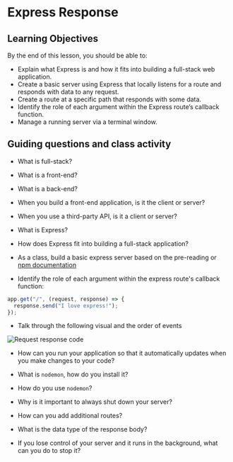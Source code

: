 # Express Response

## Learning Objectives

By the end of this lesson, you should be able to:

- Explain what Express is and how it fits into building a full-stack web application.
- Create a basic server using Express that locally listens for a route and responds with data to any request.
- Create a route at a specific path that responds with some data.
- Identify the role of each argument within the Express route’s callback function.
- Manage a running server via a terminal window.

## Guiding questions and class activity

- What is full-stack?

- What is a front-end?

- What is a back-end?

- When you build a front-end application, is it the client or server?

- When you use a third-party API, is it a client or server?

- What is Express?

- How does Express fit into building a full-stack application?

- As a class, build a basic express server based on the pre-reading or [npm documentation](https://www.npmjs.com/package/express)

- Identify the role of each argument within the express route's callback function:

```js
app.get("/", (request, response) => {
  response.send("I love express!");
});
```

- Talk through the following visual and the order of events

![Request response code](../assets/request-response-code.png)

- How can you run your application so that it automatically updates when you make changes to your code?

- What is `nodemon`, how do you install it?

- How do you use `nodemon`?

- Why is it important to always shut down your server?

- How can you add additional routes?

- What is the data type of the response body?

- If you lose control of your server and it runs in the background, what can you do to stop it?
